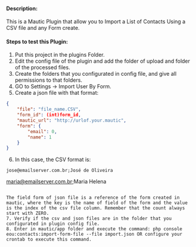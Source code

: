 #### Description:

This is a Mautic Plugin that allow you to Import a List of Contacts Using a CSV file and any Form create.

#### Steps to test this Plugin:
1. Put this project in the plugins Folder.
2. Edit the config file of the plugin and add the folder of upload and folder of the processed files.
3. Create the folders that you configurated in config file, and give all permissions to that folders.
4. GO to Settings -> Import User By Form.
5. Create a json file with that format: 
```json
{
	"file": "file_name.CSV",
	"form_id": (int)form_id,
	"mautic_url": "http://urlof.your.mautic",
	"form": {
		"email": 0,
		"name": 1
	}
}
```
6. In this case, the CSV format is: 
```
jose@emailserver.com.br;José de Oliveira
```
maria@emailserver.com.br;Maria Helena
```

The field form of json file is a reference of the form created in mautic, where the key is the name of field of the form and the value is the index of the csv file column. Remember that the count always start with ZERO.
7. Verify if the csv and json files are in the folder that you configurated in plugin config file.
8. Enter in mautic/app folder and execute the command: php console eou:contacts:import-form-file --file import.json OR configure your crontab to execute this command.

